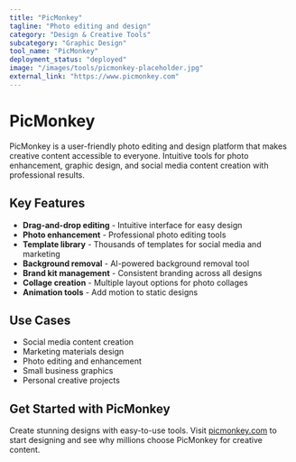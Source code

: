 ```yaml
---
title: "PicMonkey"
tagline: "Photo editing and design"
category: "Design & Creative Tools"
subcategory: "Graphic Design"
tool_name: "PicMonkey"
deployment_status: "deployed"
image: "/images/tools/picmonkey-placeholder.jpg"
external_link: "https://www.picmonkey.com"
---
```


# PicMonkey

PicMonkey is a user-friendly photo editing and design platform that makes creative content accessible to everyone. Intuitive tools for photo enhancement, graphic design, and social media content creation with professional results.

## Key Features

- **Drag-and-drop editing** - Intuitive interface for easy design
- **Photo enhancement** - Professional photo editing tools
- **Template library** - Thousands of templates for social media and marketing
- **Background removal** - AI-powered background removal tool
- **Brand kit management** - Consistent branding across all designs
- **Collage creation** - Multiple layout options for photo collages
- **Animation tools** - Add motion to static designs

## Use Cases

- Social media content creation
- Marketing materials design
- Photo editing and enhancement
- Small business graphics
- Personal creative projects

## Get Started with PicMonkey

Create stunning designs with easy-to-use tools. Visit [picmonkey.com](https://www.picmonkey.com) to start designing and see why millions choose PicMonkey for creative content.